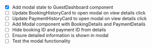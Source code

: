 - [x] Add modal state to GuestDashboard component
- [ ] Update BookingHistoryCard to open modal on view details click
- [ ] Update PaymentHistoryCard to open modal on view details click
- [ ] Add Modal component with BookingDetails and PaymentDetails
- [ ] Hide booking ID and payment ID from details
- [ ] Ensure detailed information is shown in modal
- [ ] Test the modal functionality
